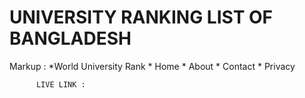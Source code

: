 # UNIVERSITY RANKING LIST OF BANGLADESH

 Markup : *World University  Rank
          * Home
          * About
          * Contact
          * Privacy




          LIVE LINK : 